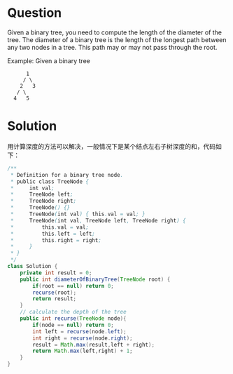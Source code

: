 # Question
Given a binary tree, you need to compute the length of the diameter of the tree. The diameter of a binary tree is the length of the longest path between any two nodes in a tree. This path may or may not pass through the root.

Example:
Given a binary tree 

          1
         / \
        2   3
       / \     
      4   5    

# Solution
用计算深度的方法可以解决，一般情况下是某个结点左右子树深度的和，代码如下：
```java
/**
 * Definition for a binary tree node.
 * public class TreeNode {
 *     int val;
 *     TreeNode left;
 *     TreeNode right;
 *     TreeNode() {}
 *     TreeNode(int val) { this.val = val; }
 *     TreeNode(int val, TreeNode left, TreeNode right) {
 *         this.val = val;
 *         this.left = left;
 *         this.right = right;
 *     }
 * }
 */
class Solution {
    private int result = 0;
    public int diameterOfBinaryTree(TreeNode root) {
        if(root == null) return 0;
        recurse(root);
        return result;
    }
    // calculate the depth of the tree
    public int recurse(TreeNode node){
        if(node == null) return 0;
        int left = recurse(node.left);
        int right = recurse(node.right);
        result = Math.max(result,left + right);
        return Math.max(left,right) + 1;
    }
}
```